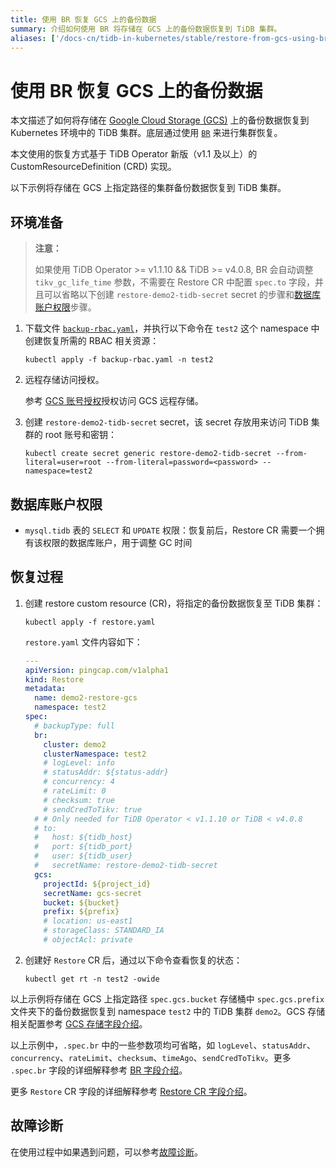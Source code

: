 ```yaml
---
title: 使用 BR 恢复 GCS 上的备份数据
summary: 介绍如何使用 BR 将存储在 GCS 上的备份数据恢复到 TiDB 集群。
aliases: ['/docs-cn/tidb-in-kubernetes/stable/restore-from-gcs-using-br/','/docs-cn/tidb-in-kubernetes/v1.1/restore-from-gcs-using-br/']
---
```


# 使用 BR 恢复 GCS 上的备份数据

本文描述了如何将存储在 [Google Cloud Storage (GCS)](https://cloud.google.com/storage/docs/) 上的备份数据恢复到 Kubernetes 环境中的 TiDB 集群。底层通过使用 [`BR`](https://docs.pingcap.com/zh/tidb/dev/backup-and-restore-tool) 来进行集群恢复。

本文使用的恢复方式基于 TiDB Operator 新版（v1.1 及以上）的 CustomResourceDefinition (CRD) 实现。

以下示例将存储在 GCS 上指定路径的集群备份数据恢复到 TiDB 集群。

## 环境准备

> **注意：**
>
> 如果使用 TiDB Operator >= v1.1.10 && TiDB >= v4.0.8, BR 会自动调整 `tikv_gc_life_time` 参数，不需要在 Restore CR 中配置 `spec.to` 字段，并且可以省略以下创建 `restore-demo2-tidb-secret` secret 的步骤和[数据库账户权限](#数据库账户权限)步骤。

1. 下载文件 [`backup-rbac.yaml`](https://github.com/pingcap/tidb-operator/blob/v1.1.15/manifests/backup/backup-rbac.yaml)，并执行以下命令在 `test2` 这个 namespace 中创建恢复所需的 RBAC 相关资源：

    
    ```shell
    kubectl apply -f backup-rbac.yaml -n test2
    ```

2. 远程存储访问授权。

    参考 [GCS 账号授权](grant-permissions-to-remote-storage.md#gcs-账号授权)授权访问 GCS 远程存储。

3. 创建 `restore-demo2-tidb-secret` secret，该 secret 存放用来访问 TiDB 集群的 root 账号和密钥：

    
    ```shell
    kubectl create secret generic restore-demo2-tidb-secret --from-literal=user=root --from-literal=password=<password> --namespace=test2
    ```

## 数据库账户权限

* `mysql.tidb` 表的 `SELECT` 和 `UPDATE` 权限：恢复前后，Restore CR 需要一个拥有该权限的数据库账户，用于调整 GC 时间

## 恢复过程

1. 创建 restore custom resource (CR)，将指定的备份数据恢复至 TiDB 集群：

    
    ```shell
    kubectl apply -f restore.yaml
    ```

    `restore.yaml` 文件内容如下：

    ```yaml
    ---
    apiVersion: pingcap.com/v1alpha1
    kind: Restore
    metadata:
      name: demo2-restore-gcs
      namespace: test2
    spec:
      # backupType: full
      br:
        cluster: demo2
        clusterNamespace: test2
        # logLevel: info
        # statusAddr: ${status-addr}
        # concurrency: 4
        # rateLimit: 0
        # checksum: true
        # sendCredToTikv: true
      # # Only needed for TiDB Operator < v1.1.10 or TiDB < v4.0.8
      # to:
      #   host: ${tidb_host}
      #   port: ${tidb_port}
      #   user: ${tidb_user}
      #   secretName: restore-demo2-tidb-secret
      gcs:
        projectId: ${project_id}
        secretName: gcs-secret
        bucket: ${bucket}
        prefix: ${prefix}
        # location: us-east1
        # storageClass: STANDARD_IA
        # objectAcl: private
    ```

2. 创建好 `Restore` CR 后，通过以下命令查看恢复的状态：

    
     ```shell
     kubectl get rt -n test2 -owide
     ```

以上示例将存储在 GCS 上指定路径 `spec.gcs.bucket` 存储桶中 `spec.gcs.prefix` 文件夹下的备份数据恢复到 namespace `test2` 中的 TiDB 集群 `demo2`。GCS 存储相关配置参考 [GCS 存储字段介绍](backup-restore-overview.md#gcs-存储字段介绍)。

以上示例中，`.spec.br` 中的一些参数项均可省略，如 `logLevel`、`statusAddr`、`concurrency`、`rateLimit`、`checksum`、`timeAgo`、`sendCredToTikv`。更多 `.spec.br` 字段的详细解释参考 [BR 字段介绍](backup-restore-overview.md#br-字段介绍)。

更多 `Restore` CR 字段的详细解释参考 [Restore CR 字段介绍](backup-restore-overview.md#restore-cr-字段介绍)。

## 故障诊断

在使用过程中如果遇到问题，可以参考[故障诊断](deploy-failures.md)。
